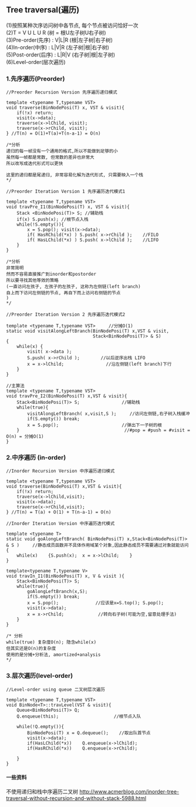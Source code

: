 ## Tree traversal\(遍历\)

\(1\)按照某种次序访问树中各节点, 每个节点被访问恰好一次  
\(2\)T = V U L U R \(树 = 根U左子树U右子树\)  
\(3\)Pre-order\(先序\)      :  V\|L\|R \(根\|左子树\|右子树\)  
\(4\)In-order\(中序\)         :  L\|V\|R \(左子树\|根\|右子树\)  
\(5\)Post-order\(后序\)    :  L\|R\|V \(右子树\|根\|左子树\)  
\(6\)Level-order\(层次遍历\)

### 1.先序遍历(Preorder)

```
//Preorder Recursion Version 先序遍历递归模式

template <typename T,typename VST>
void traverse(BinNodePosi(T) x, VST & visit){
    if(!x) return;
    visit(x->data);
    traverse(x->lChild, visit);
    traverse(x->rChild, visit);
} //T(n) = O(1)+T(a)+T(n-a-1) = O(n)

/*分析
递归的每一帧没有一个通用的格式,所以不能做到足够的小
虽然每一帧都是常数, 但常数的差异也非常大
所以改写成迭代形式可以更快

这里的递归都是尾递归, 非常容易化解为迭代形式, 只需要映入一个栈
*/
```

```
//Preorder Iteration Version 1 先序遍历迭代模式1

template <typename T,typename VST>
void travPre_I1(BinNodePosi(T) x, VST & visit){
    Stack <BinNodePosi(T)> S; //辅助栈
    if(x) S.push(x); //根节点入栈
    while(!S.empty()){
        x = S.pop(); visit(x->data);
        if( HasRChild(*x) ) S.push( x->rChild );    //FILO
        if( HasLChild(*x) ) S.push( x->lChild );    //LIFO
    }
}

/*分析
非常简明
然而不容易直接推广到inorder和postorder
所以要寻找其他等效的策略
(一直访问左孩子, 左孩子的左孩子, 这称为左侧链(left branch)
自上而下访问左侧链的节点, 再自下而上访问右侧链的节点
)
*/
```

```
//Preorder Iteration Version 2 先序遍历迭代模式2

template <typename T,typename VST>     //分摊O(1)
static void visitAlongLeftBranch(BinNodePosi(T) x,VST & visit,
                                 Stack<BinNodePosi(T)> & S)
{
    while(x) {
        visit( x->data );
        S.push( x->rChild );        //以后逆序出栈 LIFO
        x = x->lChild;                //沿左侧链(left branch)下行
    }
}

//主算法
template <typename T,typename VST>
void travPre_I2(BinNodePosi(T) x,VST & visit){
    Stack<BinNodePosi(T)> S;                //辅助栈
    while(true){
        visitAlongLeftBranch( x,visit,S );     //访问左侧链,右子树入栈缓冲
        if(S.empty()) break;
        x = S.pop();                        //弹出下一子树的根
    }                                        //#pop = #push = #visit = O(n) = 分摊O(1)
}
```

### 2.中序遍历 \(in-order\)

```
//Inorder Recursion Version 中序遍历递归模式

template <typename T,typename VST>
void traverse(BinNodePosi(T) x,VST & visit){
    if(!x) return;
    traverse(x->lChild,visit);
    visit(x->data);
    traverse(x->rChild,visit);
} //T(n) = T(a) + O(1) + T(n-a-1) = O(n)
```

```
//Inorder Iteration Version 中序遍历迭代模式

template <typename T>
static void goAlongLeftBranch( BinNodePosi(T) x,Stack<BinNodePosi(T)> & S )     //静态成员函数并不具体作用域某个对象,因此静态成员不需要通过对象就能访问
{
    while(x)    {S.push(x);  x = x->lChild;    }
}

template<typename T,typename V>
void travIn_I1(BinNodePosi(T) x, V & visit ){
    Stack<BinNodePosi(T)> S;
    while(true){
        goAlongLeftBranch(x,S);
        if(S.empty()) break;
        x = S.pop();              //应该是x=S.top(); S.pop();
        visit(x->data);
        x = x->rChild;             //转向右子树(可能为空,留意处理手法)
    }
}

/* 分析
while(true) 复杂度O(n); 隐含while(x)
但其实还是O(n)的复杂度
使用的是分摊+分析法, amortized+analysis
*/
```

### 3.层次遍历\(level-order\)

```
//Level-order using queue 二叉树层次遍历

template <typename T,typename VST>
void BinNode<T>::travLevel(VST & visit){
    Queue<BinNodePosi(T)> Q;
    Q.enqueue(this);                     //根节点入队

    while(!Q.empty()){
        BinNodePosi(T) x = Q.dequeue();    //取出队首节点
        visit(x->data);
        if(HasLChild(*x))    Q.enqueue(x->lChild);
        if(HasRChild(*x))    Q.enqueue(x->rChild);

    }
}
```

#### 一些资料
不使用递归和栈中序遍历二叉树
http://www.acmerblog.com/inorder-tree-traversal-without-recursion-and-without-stack-5988.html


